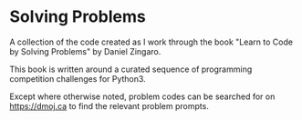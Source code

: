 # Solving Problems

A collection of the code created as I work through the book "Learn to Code by Solving Problems" by Daniel Zingaro.

This book is written around a curated sequence of programming competition challenges for Python3.

Except where otherwise noted, problem codes can be searched for on https://dmoj.ca to find the relevant problem prompts. 
